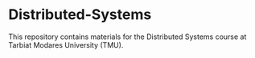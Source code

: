 # Distributed-Systems
This repository contains materials for the Distributed Systems course at Tarbiat Modares University (TMU).

